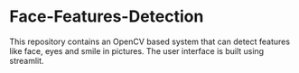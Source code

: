 # Face-Features-Detection
This repository contains an OpenCV based system that can detect features like face, eyes and smile in pictures. The user interface is built using streamlit.
